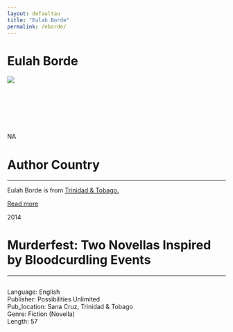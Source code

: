 ```yaml
---
layout: defaultau
title: "Eulah Borde"
permalink: /eborde/
---
```

<!-- partial:index.partial.html -->
<div class="content">
    <h1>Eulah Borde</h1>
    <div class="quote">
        <div><img src="https://t4.ftcdn.net/jpg/03/40/12/49/360_F_340124934_bz3pQTLrdFpH92ekknuaTHy8JuXgG7fi.jpg" class="logo"></div>
    </div>
    <div class="timeline">
        <div style="padding-bottom:100px;"></div>
        <div class="block">
            <div class="date right"><p class="right"> NA </p></div>
            <div class="dot"></div>
            <div class="left first">
            <div class="author_country">
                <h1>Author Country</h1><hr>
          <div class="aclocation">  <p>Eulah Borde is from <a href="{{ site.baseurl }}/3">Trinidad & Tobago.</a></p> </div>
              <div class="acreadmore">  <a href="#" target="_blank">Read more</a> </div>
            </div>
            </div>
        </div>
        <div class="block">
            <div class="date left"><p class="left">2014</p></div>
            <div class="dot"></div>
            <div class="right">
                <h1>Murderfest: Two Novellas Inspired by Bloodcurdling Events</h1><hr>
                <p><img src=""></p>
                <p>
                Language: English<br/>
                Publisher: Possibilities Unlimited<br/>
                Pub_location: Sana Cruz, Trinidad & Tobago<br/>
                Genre: Fiction (Novella)<br/>
                Length: 57</p>
            </div>
        </div>
        <div id="footer">
    </div>
</div>
<!-- partial -->
  <script src='https://cdnjs.cloudflare.com/ajax/libs/jquery/3.1.1/jquery.min.js'></script><script  src="assets/js/authorscript.js"></script>
